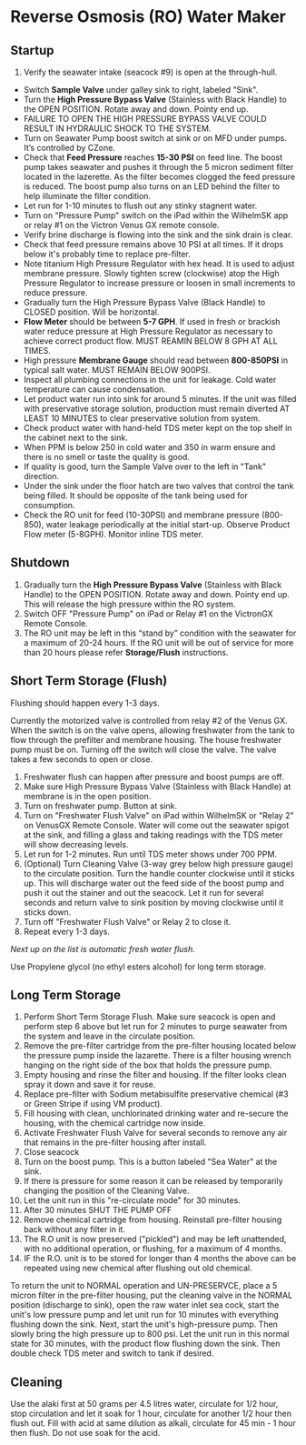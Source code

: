 # Reverse Osmosis (RO) Water Maker

## Startup

1. Verify the seawater intake (seacock #9) is open at the through-hull.
* Switch **Sample Valve** under galley sink to right, labeled "Sink".
* Turn the **High Pressure Bypass Valve** (Stainless with Black Handle) to the OPEN POSITION. Rotate away and down. Pointy end up.
* FAILURE TO OPEN THE HIGH PRESSURE BYPASS VALVE COULD RESULT IN HYDRAULIC SHOCK TO THE SYSTEM.
* Turn on Seawater Pump boost switch at sink or on MFD under pumps. It’s controlled by CZone.
* Check that **Feed Pressure** reaches **15-30 PSI** on feed line. The boost pump takes seawater and pushes it through the 5 micron sediment filter located in the lazerette. As the filter becomes clogged the feed pressure is reduced. The boost pump also turns on an LED behind the filter to help illuminate the filter condition.
* Let run for 1-10 minutes to flush out any stinky stagnent water.
* Turn on "Pressure Pump" switch on the iPad within the WilhelmSK app or relay #1 on the Victron Venus GX remote console.
* Verify brine discharge is flowing into the sink and the sink drain is clear.
* Check that feed pressure remains above 10 PSI at all times. If it drops below it's probably time to replace pre-filter.
* Note titanium High Pressure Regulator with hex head. It is used to adjust membrane pressure. Slowly tighten screw (clockwise) atop the High Pressure Regulator to increase pressure or loosen in small increments to reduce pressure.
* Gradually turn the High Pressure Bypass Valve (Black Handle) to CLOSED position. Will be horizontal.
* **Flow Meter** should be between **5-7 GPH**. If used in fresh or brackish water reduce pressure at High Pressure Regulator as necessary to achieve correct product flow. MUST REAMIN BELOW 8 GPH AT ALL TIMES.
* High pressure **Membrane Gauge** should read between **800-850PSI** in typical salt water. MUST REMAIN BELOW 900PSI.
* Inspect all plumbing connections in the unit for leakage. Cold water temperature can cause condensation.
* Let product water run into sink for around 5 minutes. If the unit was filled with preservative storage solution, production must remain diverted AT LEAST 10 MINUTES to clear preservative solution from system.
* Check product water with hand-held TDS meter kept on the top shelf in the cabinet next to the sink.
* When PPM is below 250 in cold water and 350 in warm ensure and there is no smell or taste the quality is good.
* If quality is good, turn the Sample Valve over to the left in "Tank" direction.
* Under the sink under the floor hatch are two valves that control the tank being filled. It should be opposite of the tank being used for consumption.
* Check the RO unit for feed (10-30PSI) and membrane pressure (800-850), water leakage periodically at the initial start-up. Observe Product Flow meter (5-8GPH). Monitor inline TDS meter.

## Shutdown

1. Gradually turn the **High Pressure Bypass Valve** (Stainless with Black Handle) to the OPEN POSITION. Rotate away and down. Pointy end up. This will release the high pressure within the RO system.
2. Switch OFF "Pressure Pump" on iPad or Relay #1 on the VictronGX Remote Console.
3. The RO unit may be left in this “stand by” condition with the seawater for a maximum of 20-24 hours. If the RO unit will be out of service for more than 20 hours please refer **Storage/Flush** instructions.

## Short Term Storage (Flush)

Flushing should happen every 1-3 days.

Currently the motorized valve is controlled from relay #2 of the Venus GX. When the switch is on the valve opens, allowing freshwater from the tank to flow through the prefilter and membrane housing. The house freshwater pump must be on. Turning off the switch will close the valve. The valve takes a few seconds to open or close.

1. Freshwater flush can happen after pressure and boost pumps are off.
2. Make sure High Pressure Bypass Valve (Stainless with Black Handle) at membrane is in the open position.
3. Turn on freshwater pump. Button at sink.
4. Turn on "Freshwater Flush Valve" on iPad within WilhelmSK or "Relay 2" on VenusGX Remote Console. Water will come out the seawater spigot at the sink, and filling a glass and taking readings with the TDS meter will show decreasing levels.
5. Let run for 1-2 minutes. Run until TDS meter shows under 700 PPM.
6. (Optional) Turn Cleaning Valve (3-way grey below high pressure gauge) to the circulate position. Turn the handle counter clockwise until it sticks up. This will discharge water out the feed side of the boost pump and push it out the stainer and out the seacock. Let it run for several seconds and return valve to sink position by moving clockwise until it sticks down.
7. Turn off "Freshwater Flush Valve" or Relay 2 to close it.
8. Repeat every 1-3 days.

_Next up on the list is automatic fresh water flush._

Use Propylene glycol (no ethyl esters alcohol) for long term storage.

## Long Term Storage

1. Perform Short Term Storage Flush. Make sure seacock is open and perform step 6 above but let run for 2 minutes to purge seawater from the system and leave in the circulate position.
2. Remove the pre-filter cartridge from the pre-filter housing located below the pressure pump inside the lazarette. There is a filter housing wrench hanging on the right side of the box that holds the pressure pump.
3. Empty housing and rinse the filter and housing. If the filter looks clean spray it down and save it for reuse.
4. Replace pre-filter with Sodium metabisulfite preservative chemical (#3 or Green Stripe if using VM product).
5. Fill housing with clean, unchlorinated drinking water and re-secure the housing, with the chemical cartridge now inside.
6. Activate Freshwater Flush Valve for several seconds to remove any air that remains in the pre-filter housing after install.
7. Close seacock
8. Turn on the boost pump. This is a button labeled "Sea Water" at the sink.
9. If there is pressure for some reason it can be released by temporarily changing the position of the Cleaning Valve.
10. Let the unit run in this "re-circulate mode" for 30 minutes.
11. After 30 minutes SHUT THE PUMP OFF
12. Remove chemical cartridge from housing. Reinstall pre-filter housing back without any filter in it.
13. The R.O unit is now preserved ("pickled") and may be left unattended, with no additional operation, or flushing, for a maximum of 4 months.
14. IF the R.O. unit is to be stored for longer than 4 months the above can be repeated using new chemical after flushing out old chemical.

To return the unit to NORMAL operation and UN-PRESERVCE, place a 5 micron filter in the pre-filter housing, put the cleaning valve in the NORMAL position (discharge to sink), open the raw water inlet sea cock, start the unit's low pressure pump and let unit run for 10 minutes with everything flushing down the sink. Next, start the unit's high-pressure pump. Then slowly bring the high pressure up to 800 psi. Let the unit run in this normal state for 30 minutes, with the product flow flushing down the sink. Then double check TDS meter and switch to tank if desired.

## Cleaning

Use the alaki first at 50 grams per 4.5 litres water, circulate for 1/2 hour, stop circulation and let it soak for 1 hour, circulate for another 1/2 hour then flush out. Fill with acid at same dilution as alkali, circulate for 45 min - 1 hour then flush. Do not use soak for the acid.
